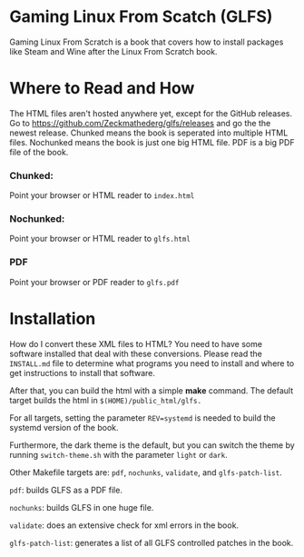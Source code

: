 # Gaming Linux From Scatch (GLFS)

Gaming Linux From Scratch is a book that covers how to install packages
like Steam and Wine after the Linux From Scratch book.

# Where to Read and How

The HTML files aren't hosted anywhere yet, except for the GitHub releases.
Go to https://github.com/Zeckmathederg/glfs/releases and go the the newest
release. Chunked means the book is seperated into multiple HTML files.
Nochunked means the book is just one big HTML file. PDF is a big PDF
file of the book.

### Chunked:

Point your browser or HTML reader to `index.html`

### Nochunked:

Point your browser or HTML reader to `glfs.html`

### PDF

Point your browser or PDF reader to `glfs.pdf`

# Installation

How do I convert these XML files to HTML? You need to have some software
installed that deal with these conversions. Please read the `INSTALL.md` file to
determine what programs you need to install and where to get instructions to
install that software.

After that, you can build the html with a simple **make** command.
The default target builds the html in `$(HOME)/public_html/glfs.`

For all targets, setting the parameter `REV=systemd` is needed to build the
systemd version of the book.

Furthermore, the dark theme is the default, but you can switch the theme by
running `switch-theme.sh` with the parameter `light` or `dark`.

Other Makefile targets are: `pdf`, `nochunks`, `validate`, and `glfs-patch-list`.

`pdf`: builds GLFS as a PDF file.

`nochunks`: builds GLFS in one huge file.

`validate`:  does an extensive check for xml errors in the book.

`glfs-patch-list`: generates a list of all GLFS controlled patches in the book.
